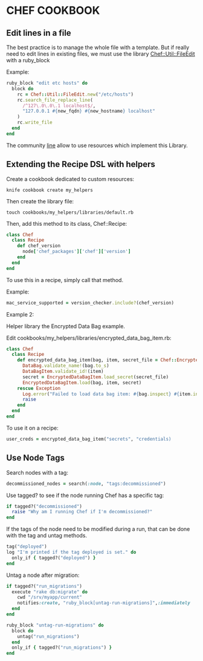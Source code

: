 CHEF COOKBOOK
=============

Edit lines in a file
--------------------

The best practice is to manage the whole file with a template.
But if really need to edit lines in existing files, we must use the library [Chef::Util::FileEdit](http://rubydoc.info/gems/chef/10.16.2/Chef/Util/FileEdit) with a ruby_block

Example:

```ruby
ruby_block "edit etc hosts" do
  block do
    rc = Chef::Util::FileEdit.new("/etc/hosts")
    rc.search_file_replace_line(
      /^127\.0\.0\.1 localhost$/,
      "127.0.0.1 #{new_fqdn} #{new_hostname} localhost"
    )
    rc.write_file
  end
end
```

The community [line](http://community.opscode.com/cookbooks/line) allow to use resources which implement this Library.

Extending the Recipe DSL with helpers
-------------------------------------

Create a cookbook dedicated to custom resources:

    knife cookbook create my_helpers

Then create the library file:

    touch cookbooks/my_helpers/libraries/default.rb

Then, add this method to its class, Chef::Recipe:

```ruby
class Chef
  class Recipe
    def chef_version
      node['chef_packages']['chef']['version']
    end
  end
end
```

To use this in a recipe, simply call that method.

Example:

```ruby
mac_service_supported = version_checker.include?(chef_version)
```

Example 2:

Helper library the Encrypted Data Bag example.

Edit cookbooks/my_helpers/libraries/encrypted_data_bag_item.rb:

```ruby
class Chef
  class Recipe
    def encrypted_data_bag_item(bag, item, secret_file = Chef::EncryptedDataBagItem::DEFAULT_SECRET_FILE)
      DataBag.validate_name!(bag.to_s)
      DataBagItem.validate_id!(item)
      secret = EncryptedDataBagItem.load_secret(secret_file)
      EncryptedDataBagItem.load(bag, item, secret)
    rescue Exception
      Log.error("Failed to load data bag item: #{bag.inspect} #{item.inspect}")
      raise
    end
  end
end
```

To use it on a recipe:

```ruby
user_creds = encrypted_data_bag_item("secrets", "credentials)
```

Use Node Tags
-------------

Search nodes with a tag:

```ruby
decommissioned_nodes = search(:node, "tags:decommissioned")
```

Use tagged? to see if the node running Chef has a specific tag:

```ruby
if tagged?("decommissioned")
  raise "Why am I running Chef if I'm decommissioned?"
end
```

If the tags of the node need to be modified during a run, that can be done with the tag and untag methods.

```ruby
tag("deployed")
log "I'm printed if the tag deployed is set." do
  only_if { tagged?("deployed") }
end
```

Untag a node after migration:

```ruby
if tagged?("run_migrations")
  execute "rake db:migrate" do
    cwd "/srv/myapp/current"
    notifies:create, "ruby_block[untag-run-migrations]",:immediately
  end
end

ruby_block "untag-run-migrations" do
  block do
    untag("run_migrations")
  end
  only_if { tagged?("run_migrations") }
end
```
